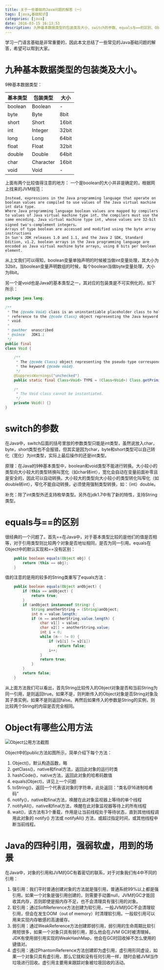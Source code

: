```yaml
---
title: 关于一些基础的Java问题的解答（一）
tags: [java,基础知识]
categories: [java]
date: 2016-03-15 16:13:53
description: 九种基本数据类型的包装类及大小、switch的参数、equals与==的区别、Object有哪些公用方法、Java的四种引用，强弱软虚，用到的场景
---
```

学习一门语言基础是非常重要的，因此本文总结了一些常见的Java基础问题的解答，希望可以帮到大家。

# 九种基本数据类型的包装类及大小。

9种基本数据类型：

| 基本类型 | 包装类型 | 大小 |
| - | - | - |
| boolean | Boolean | - |
| byte | Byte | 8bit |
| short | Short | 16bit |
| int | Integer | 32bit |
| long | Long | 64bit |
| float | Float | 32bit |
| double | Double | 64bit |
| char | Character | 16bit |
| void | Void | - |

上面有两个比较值得注意的地方：
一个是boolean的大小并非是确定的，根据网上找来的JVM规范：
```
Instead, expressions in the Java programming language that operate on boolean values are compiled to use values of the Java virtual machine int data type.  
Where Java programming language boolean values are mapped by compilers to values of Java virtual machine type int, the compilers must use the same encoding. Java virtual machine type int, whose values are 32-bit signed two's-complement integers。
Arrays of type boolean are accessed and modified using the byte array instructions  
In Sun's JDK releases 1.0 and 1.1, and the Java 2 SDK, Standard Edition, v1.2, boolean arrays in the Java programming language are encoded as Java virtual machine byte arrays, using 8 bits per boolean element.
```
从上文我们可以得知，boolean变量单独声明的时候被当做int变量处理，其大小为32bit，当boolean变量声明数组的时候，每个boolean当做byte变量处理，大小为8bit。

另一个是void也是Java的基本类型之一，其对应的包装类是不可实例化的，如下所示：
```java
package java.lang;  
  
/** 
 * The {@code Void} class is an uninstantiable placeholder class to hold a 
 * reference to the {@code Class} object representing the Java keyword 
 * void. 
 * 
 * @author  unascribed 
 * @since   JDK1.1 
 */  
public final  
class Void {  
  
    /** 
     * The {@code Class} object representing the pseudo-type corresponding to 
     * the keyword {@code void}. 
     */  
    @SuppressWarnings("unchecked")  
    public static final Class<Void> TYPE = (Class<Void>) Class.getPrimitiveClass("void");  
  
    /* 
     * The Void class cannot be instantiated. 
     */  
    private Void() {}  
}  
```

# switch的参数

在Java中，switch后面的括号里放的参数类型只能是int类型，虽然说放入char，byte，short类型也不会报错，但其实是因为char，byte和short类型可以自己转化（宽化）为int类型，实际上最后操作的还是int类型。

原理：在Java的9种基本类型中，boolean和void类型不能进行转换。大小较小的类型向大小较大的类型转换叫宽化（如char转int），宽化会自动在变量前面补零且是安全的，因此可以自动转换。大小较大的类型向大小较小的类型转化叫窄化（如double转int），窄化不能自动转换，必须使用强制类型转换，如：（int）double。

补充：除了int类型外还支持枚举类型。另外在jdk1.7中有了新的特性，支持String类型。

# equals与==的区别

很经典的一个问题了。首先==在Java中，对于基本类型比较的是他们的值是否相等，对于引用类型则比较两个对象是否地址相同，是否为同一引用。equals在Object中的默认实现和==没有区别：
```java
	public boolean equals(Object obj) {  
        return (this == obj);  
    }  
```
值的注意的是用的较多的String类重写了equals方法：
```java
	public boolean equals(Object anObject) {  
        if (this == anObject) {  
            return true;  
        }  
        if (anObject instanceof String) {  
            String anotherString = (String)anObject;  
            int n = value.length;  
            if (n == anotherString.value.length) {  
                char v1[] = value;  
                char v2[] = anotherString.value;  
                int i = 0;  
                while (n-- != 0) {  
                    if (v1[i] != v2[i])  
                        return false;  
                    i++;  
                }  
                return true;  
            }  
        }  
        return false;  
    }  
```
从上面方法我们可以看出，首先String比较传入的Object对象是否和当前String为同一引用，是则返回true。如果不是，则判断传入的Object对象是否String对象及其子类实例，如果不是则返回false。再然后如果传入的参数是String的实例，则比较两个String的内容是否完全相同。

# Object有哪些公用方法

![Object公用方法截图](1.jpg)

Object中的public方法如图所示，简单介绍下每个方法：
1. Object()，默认构造函数，略
2. getClass()，native和final方法，返回此对象的运行时类
3. hashCode()，native方法，返回此对象的哈希码数值
4. equals(Object)，详见上一个问题
5. toString()，返回一个代表该对象的字符串，此处返回：“类名@16进制哈希码”
6. notify()，native和final方法，唤醒在此对象监视器上等待的单个线程
7. notifyAll()，native和final方法，唤醒在此对象监视器等待上的所有线程
8. wait()，该方法有3个重载，作用是让当前线程处于等待状态，直到其他线程调用此对象的 notify() 方法或 notifyAll() 方法，或超过指定时间，或其他线程中断当前线程。

# Java的四种引用，强弱软虚，用到的场景

在Java中，对象的引用和JVM的GC有着密切的联系，对于对象我们有4中不同的引用：
1. 强引用：我们平时普通创建对象的方法就是强引用，普通系统99%以上都是强引用。如果一个对象是强引用创建的，则需要手动置null，JVM的GC才能回收其内存，否则即使是报内存不足，也不会清理具有强引用的对象。
2. 软引用：通过SoftReference<T>方法创建为软引用，一般JVM的GC不会清理软引用，但会在发生OOM（out of memory）时清理软引用。一般软引用可以用来实现内存敏感的高速缓存。
3. 弱引用：通过WeakReference<T>方法创建即弱引用，弱引用的生命周期比软引用短很多，如果一个对象只具有弱引用，那么他会在JVM GC时被清理掉。JDK有使用弱引用实现的WeakHashMap，他会在GC时回收掉不怎么使用的键值对。
4. 虚引用：通过PhantomReference<T>方法创建即为虚引用，虚引用形同虚设，如果一个对象只具有虚引用，那么它就和没有任何引用一样，随时会被JVM当作垃圾进行回收。虚引用主要用来跟踪对象被垃圾回收的活动。

